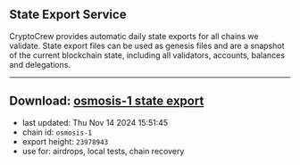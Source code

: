 ## State Export Service
CryptoCrew provides automatic daily state exports for all chains we validate. State export files can be used as genesis files and are a snapshot of the current blockchain state, including all validators, accounts, balances and delegations.

---
**Download: [osmosis-1 state export](https://dl-eu2.ccvalidators.com/SERVICE/osmosis/osmosis-1_export_23978943.json)**
---

- last updated: Thu Nov 14 2024 15:51:45
- chain id: `osmosis-1`
- export height: `23978943`
- use for: airdrops, local tests, chain recovery
